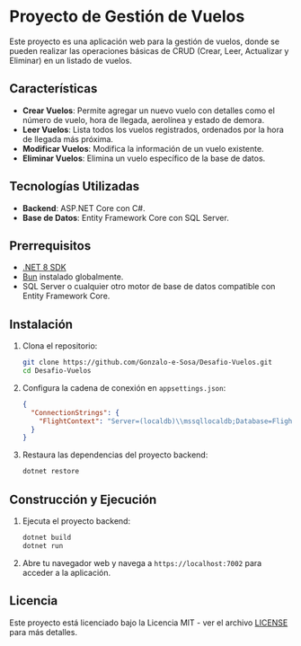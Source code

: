 # Proyecto de Gestión de Vuelos

Este proyecto es una aplicación web para la gestión de vuelos, donde se pueden realizar las operaciones básicas de CRUD (Crear, Leer, Actualizar y Eliminar) en un listado de vuelos.

## Características

- **Crear Vuelos**: Permite agregar un nuevo vuelo con detalles como el número de vuelo, hora de llegada, aerolínea y estado de demora.
- **Leer Vuelos**: Lista todos los vuelos registrados, ordenados por la hora de llegada más próxima.
- **Modificar Vuelos**: Modifica la información de un vuelo existente.
- **Eliminar Vuelos**: Elimina un vuelo específico de la base de datos.

## Tecnologías Utilizadas

- **Backend**: ASP.NET Core con C#.
- **Base de Datos**: Entity Framework Core con SQL Server.

## Prerrequisitos

- [.NET 8 SDK](https://dotnet.microsoft.com/download/dotnet/8.0)
- [Bun](https://bun.sh/) instalado globalmente.
- SQL Server o cualquier otro motor de base de datos compatible con Entity Framework Core.

## Instalación

1. Clona el repositorio:

    ```bash
    git clone https://github.com/Gonzalo-e-Sosa/Desafio-Vuelos.git
    cd Desafio-Vuelos
    ```

2. Configura la cadena de conexión en `appsettings.json`:

    ```json
    {
      "ConnectionStrings": {
        "FlightContext": "Server=(localdb)\\mssqllocaldb;Database=FlightDB;Trusted_Connection=True;"
      }
    }
    ```

3. Restaura las dependencias del proyecto backend:

    ```bash
    dotnet restore
    ```

## Construcción y Ejecución

1. Ejecuta el proyecto backend:

    ```bash
    dotnet build
    dotnet run
    ```

2. Abre tu navegador web y navega a `https://localhost:7002` para acceder a la aplicación.

## Licencia

Este proyecto está licenciado bajo la Licencia MIT - ver el archivo [LICENSE](LICENSE) para más detalles.
